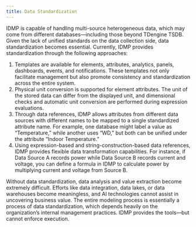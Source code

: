 ```yaml
---
title: Data Standardization
---
```


IDMP is capable of handling multi-source heterogeneous data, which may come from different databases—including those beyond TDengine TSDB. Given the lack of unified standards on the data collection side, data standardization becomes essential. Currently, IDMP provides standardization through the following approaches:

1. Templates are available for elements, attributes, analytics, panels, dashboards, events, and notifications. These templates not only facilitate management but also promote consistency and standardization across the entire system.
1. Physical unit conversion is supported for element attributes. The unit of the stored data can differ from the displayed unit, and dimensional checks and automatic unit conversion are performed during expression evaluations.
1. Through data references, IDMP allows attributes from different data sources with different names to be mapped to a single standardized attribute name. For example, one database might label a value as “Temperature,” while another uses “WD,” but both can be unified under the attribute “Indoor Temperature.”
1. Using expression-based and string-construction-based data references, IDMP provides flexible data transformation capabilities. For instance, if Data Source A records power while Data Source B records current and voltage, you can define a formula in IDMP to calculate power by multiplying current and voltage from Source B.

Without data standardization, data analysis and value extraction become extremely difficult. Efforts like data integration, data lakes, or data warehouses become meaningless, and AI technologies cannot assist in uncovering business value. The entire modeling process is essentially a process of data standardization, which depends heavily on the organization’s internal management practices. IDMP provides the tools—but cannot enforce execution.
